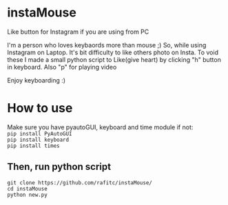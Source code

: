 # instaMouse
Like button for Instagram if you are using from PC

I'm a person who loves keybaords more than mouse ;)
So, while using Instagram on Laptop. It's bit difficulty to like others photo on Insta. 
To void these I made a small python script to Like(give heart) by clicking "h" button in keyboard. Also "p" for playing video 

Enjoy keyboarding :)

# How to use 

Make sure you have pyautoGUI, keyboard and time module if not:<br/>
`pip install PyAutoGUI`<br/>
`pip install keyboard`<br/>
`pip install times`<br/>
<h2> Then, run python script </h2>

``` 
git clone https://github.com/rafitc/instaMouse/ 
cd instaMouse 
python new.py
```


